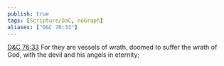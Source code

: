 ```yaml
---
publish: true
tags: [Scripture/DaC, noGraph]
aliases: ["D&C 76:33"]
---
```

[D&C 76:33](https://churchofjesuschrist.org/study/scriptures/dc-testament/dc/76?lang=eng&id=p33#p33) For they are vessels of wrath, doomed to suffer the wrath of God, with the devil and his angels in eternity;
